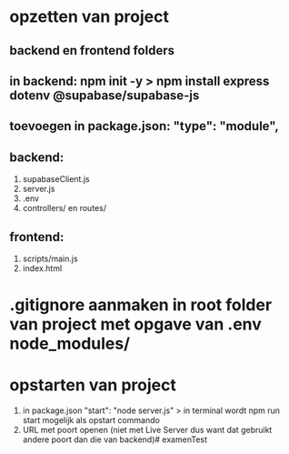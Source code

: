 # opzetten van project
## backend en frontend folders
## in backend: npm init -y > npm install express dotenv @supabase/supabase-js
## toevoegen in package.json: "type": "module",
## backend:
1. supabaseClient.js
2. server.js
3. .env
4. controllers/ en routes/
## frontend:
1. scripts/main.js
2. index.html

# .gitignore aanmaken in root folder van project met opgave van .env node_modules/

# opstarten van project
1. in package.json "start": "node server.js" > in terminal wordt npm run start mogelijk als opstart commando
2. URL met poort openen (niet met Live Server dus want dat gebruikt andere poort dan die van backend)#   e x a m e n T e s t  
 
